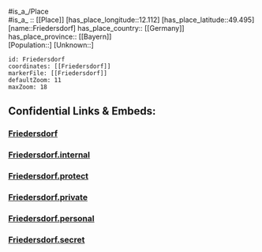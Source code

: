 ﻿---
location: [49.495, 12.112] 
mapzoom: [7,12] 
mapmarker: city 
type: City
tags:
- geo/City


SpocWebEntityId: 30279
isDeleted: false
confidential: public

---
#is_a_/Place  
#is_a_ :: [[Place]] 
[has_place_longitude::12.112] 
[has_place_latitude::49.495] 
[name::Friedersdorf] 
has_place_country:: [[Germany]]  
has_place_province:: [[Bayern]]  
[Population::] 
[Unknown::] 


```leaflet
id: Friedersdorf
coordinates: [[Friedersdorf]] 
markerFile: [[Friedersdorf]] 
defaultZoom: 11 
maxZoom: 18
```


## Confidential Links & Embeds: 

### [Friedersdorf](/_public/Earth/Continent/Europe/Europe~Central/Germany/Germany~West/Bayern/counties~Bayern/Schwandorf/cities~Schwandorf/Wernberg-Köblitz/Friedersdorf.md) 

### [Friedersdorf.internal](/_internal/Earth/Continent/Europe/Europe~Central/Germany/Germany~West/Bayern/counties~Bayern/Schwandorf/cities~Schwandorf/Wernberg-Köblitz/Friedersdorf.internal.md) 

### [Friedersdorf.protect](/_protect/Earth/Continent/Europe/Europe~Central/Germany/Germany~West/Bayern/counties~Bayern/Schwandorf/cities~Schwandorf/Wernberg-Köblitz/Friedersdorf.protect.md) 

### [Friedersdorf.private](/_private/Earth/Continent/Europe/Europe~Central/Germany/Germany~West/Bayern/counties~Bayern/Schwandorf/cities~Schwandorf/Wernberg-Köblitz/Friedersdorf.private.md) 

### [Friedersdorf.personal](/_personal/Earth/Continent/Europe/Europe~Central/Germany/Germany~West/Bayern/counties~Bayern/Schwandorf/cities~Schwandorf/Wernberg-Köblitz/Friedersdorf.personal.md) 

### [Friedersdorf.secret](/_secret/Earth/Continent/Europe/Europe~Central/Germany/Germany~West/Bayern/counties~Bayern/Schwandorf/cities~Schwandorf/Wernberg-Köblitz/Friedersdorf.secret.md) 
